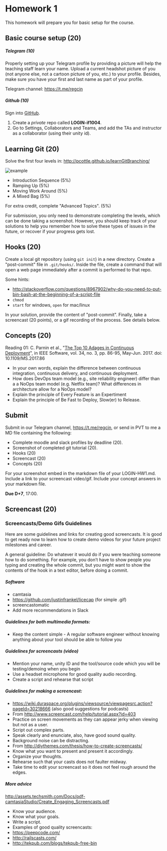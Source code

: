 # Homework 1

This homework will prepare you for basic setup for the course.

## Basic course setup (20)

##### Telegram (10)

Properly setting up your Telegram profile by providing a picture will help the teaching staff learn your name. Upload a current headshot picture of you (not anyone else, not a cartoon picture of you, etc.) to your profile. Besides, make sure you have your first and last name as part of your profile.

Telegram channel: <https://t.me/regcin>

##### Github (10)

Sign into [GitHub](https://github.com/).

1. Create a *private* repo called **LOGIN-if1004**. 
2. Go to Settings, Collaborators and Teams, and add the TAs and instructor as a collaborator (using their unity id).

## Learning Git (20)

Solve the first four levels in: http://pcottle.github.io/learnGitBranching/

![example](https://cloud.githubusercontent.com/assets/742934/9494425/c4dd4b66-4bd3-11e5-9aac-04bfc8fed771.png)

* Introduction Sequence (5%)
* Ramping Up (5%)
* Moving Work Around (5%)
* A Mixed Bag (5%)

For extra credit, complete "Advanced Topics". (5%)

For submission, you only need to demonstrate completing the levels, which can be done taking a screenshot. However, you should keep track of your solutions to help you remember how to solve these types of issues in the future, or recover if your progress gets lost.

## Hooks (20)

Create a local git repository (using `git init`) in a new directory. Create a "post-commit" file in `.git/hooks/`. Inside the file, create a command that will open a web page immediately after a commit is performed to that repo.

Some hints: 
* http://stackoverflow.com/questions/8967902/why-do-you-need-to-put-bin-bash-at-the-beginning-of-a-script-file
* `chmod`
* `start` for windows, `open` for mac/linux

In your solution, provide the content of "post-commit". Finally, take a screencast (20 points), or a gif recording of the process. See details below.

## Concepts (20)

Reading 01: C. Parnin et al., "[The Top 10 Adages in Continuous Deployment](https://github.com/vinicius3w/if1004-DevOps/blob/master/lectures/if1004-2017-2-reading01.pdf)",  in IEEE Software, vol. 34, no. 3, pp. 86-95, May-Jun. 2017.
doi: 10.1109/MS.2017.86

* In your own words, explain the difference between continuous integration, continuous delivery, and continuous deployment.
* How does DevOps team model (e.g., site reliability engineer) differ than a a NoOps team model (e.g. Netflix team)? What differences in architecture allow for a NoOps model?
* Explain the principle of Every Feature is an Expertiment
* Explain the principle of Be Fast to Deploy, Slow(er) to Release.

## Submit

Submit in our Telegram channel, <https://t.me/regcin>, or send in PVT to me a MD file containing the following:

* Complete moodle and slack profiles by deadline (20).
* Screenshot of completed git tutorial (20).
* Hooks (20)
* Screencast (20)
* Concepts (20)

For your screenshot embed in the markdown file of your LOGIN-HW1.md. Include a link to your screencast video/gif. Include your concept answers in your markdown file.

**Due D+7**, 17:00.

## Screencast (20)

### Screencasts/Demo Gifs Guidelines

Here are some guidelines and links for creating good screencasts. It is good to get ready now to learn how to create demo videos for your future project milestones and career.

A general guideline: Do whatever it would do if you were teaching someone how to do something. For example, you don’t have to show people you typing and creating the whole commit, but you might want to show the contents of the hook in a text editor, before doing a commit.
 
##### Software
* camtasia
* https://github.com/justinfrankel/licecap (for simple .gif)
* screencastomatic
* Add more recommendations in Slack
 
##### Guidelines for both multimedia formats:

* Keep the content simple - A regular software engineer without knowing anything about your tool should be able to follow you

##### Guidelines for screencasts (video)

* Mention your name, unity ID and the tool/source code which you will be testing/demoing when you begin
* Use a headset microphone for good quality audio recording.
* Create a script and rehearse that script

##### Guidelines for making a screencast:

* https://wiki.duraspace.org/plugins/viewsource/viewpagesrc.action?pageId=30218666 (also good suggestions for podcasts)
* From http://www.screencast.com/help/tutorial.aspx?id=403
* Practice on screen movements as they can appear jerky when viewing but not as a user.
* Script out complex parts.
* Speak clearly and enunciate, also, have good sound quality.
* Background noise can be distracting.
* From http://diythemes.com/thesis/how-to-create-screencasts/
* Know what you want to present and present it accordingly.
* Organize your thoughts.
* Rehearse such that your casts does not faulter midway.
* Take time to edit your screencast so it does not feel rough around the edges.
 
##### More advice
http://assets.techsmith.com/Docs/pdf-camtasiaStudio/Create_Engaging_Screencasts.pdf

* Know your audience.
* Know what your goals.
* Write a script.
* Examples of good quality screencasts:
* https://peepcode.com/
* http://railscasts.com/
* http://tekpub.com/blogs/tekpub-free-bin
